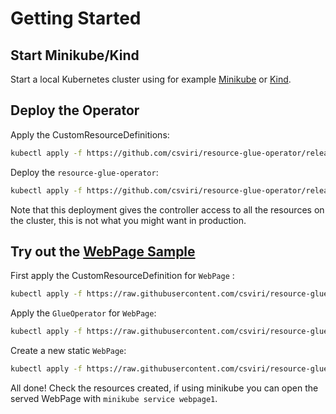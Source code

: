 # Getting Started

## Start Minikube/Kind

Start a local Kubernetes cluster using for example [Minikube](https://minikube.sigs.k8s.io/docs/start/) or [Kind](https://kind.sigs.k8s.io/docs/user/quick-start/#installation).

## Deploy the Operator

Apply the CustomResourceDefinitions:

```bash
kubectl apply -f https://github.com/csviri/resource-glue-operator/releases/latest/download/glues.io.csviri.operator.resourceglue-v1.yml -f https://github.com/csviri/resource-glue-operator/releases/latest/download/glueoperators.io.csviri.operator.resourceglue-v1.yml
```

Deploy the `resource-glue-operator`:

```bash
kubectl apply -f https://github.com/csviri/resource-glue-operator/releases/latest/download/kubernetes.yml
```

Note that this deployment gives the controller access to all the resources on the cluster, this is not what you might want in production.

## Try out the [WebPage Sample](https://github.com/csviri/resource-workflow-operator/tree/main/src/test/resources/sample/webpage)

First apply the CustomResourceDefinition for `WebPage` :

```bash
kubectl apply -f https://raw.githubusercontent.com/csviri/resource-glue-operator/main/src/test/resources/sample/webpage/webpage.crd.yaml
```

Apply the `GlueOperator` for `WebPage`:

```bash
kubectl apply -f https://raw.githubusercontent.com/csviri/resource-glue-operator/main/src/test/resources/sample/webpage/webpage.operator.yaml
```

Create a new static `WebPage`:

```bash
kubectl apply -f https://raw.githubusercontent.com/csviri/resource-glue-operator/main/src/test/resources/sample/webpage/webpage.sample.yaml
```

All done! Check the resources created, if using minikube you can open the served WebPage with `minikube service webpage1`.

